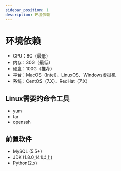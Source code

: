 ```yaml
---
sidebar_position: 1
description: 环境依赖
---
```


# 环境依赖

* CPU：8C（最低）
* 内存：30G（最低）
* 硬盘：100G（推荐）
* 平台：MacOS（Intel）、LinuxOS、Windows虚拟机
* 系统：CentOS（7.X）、RedHat（7.X）

## Linux需要的命令工具

* yum
* tar
* openssh

## 前置软件

* MySQL (5.5+)
* JDK (1.8.0_141以上)
* Python(2.x)
